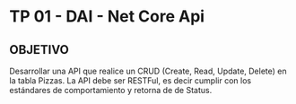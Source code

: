 # TP 01 - DAI - Net Core Api

## OBJETIVO
Desarrollar una API que realice un CRUD (Create, Read, Update, Delete) en la tabla Pizzas.
La API debe ser RESTFul, es decir cumplir con los estándares de comportamiento y retorna de de
Status.